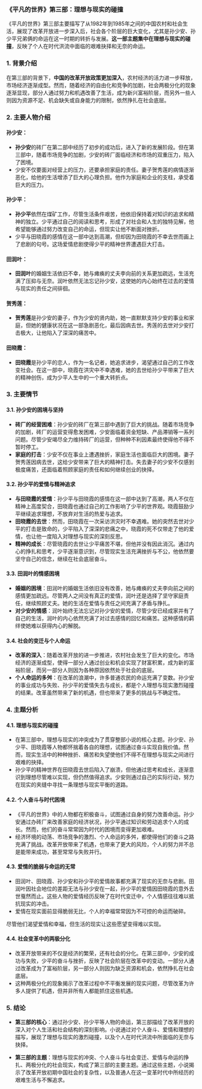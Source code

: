 ### 《平凡的世界》第三部：理想与现实的碰撞

《平凡的世界》第三部主要描写了从1982年到1985年之间的中国农村和社会生活，展现了改革开放进一步深入后，社会各个阶层的巨大变化，尤其是孙少安、孙少平兄弟俩的命运在这一时期的转折与发展。**这一部主题集中在理想与现实的碰撞**，反映了个人在时代洪流中面临的艰难抉择和无奈的命运。

### 1. **背景介绍**

在第三部的背景下，**中国的改革开放政策更加深入**，农村经济的活力进一步释放，市场经济逐渐成型。然而，随着经济的自由化和竞争的加剧，社会两极分化的现象逐渐显现，部分人通过努力和机遇改善了生活，成为新兴富裕阶层，而另外一些人则因为资源不足、机会缺失或自身能力的限制，依然挣扎在社会底层。

### 2. **主要人物介绍**

#### 孙少安：
- **孙少安**的砖厂在第二部中经历了初步的成功后，进入了新的发展阶段。但在第三部中，随着市场竞争的加剧，少安的砖厂面临经济和市场的双重压力，陷入了困境。
- 少安不仅要面对经营上的压力，还要承担家庭的责任。妻子贺秀莲的病情逐渐恶化，给他的生活增添了巨大的心理负担。他作为家庭和企业的支柱，承受着巨大的压力。

#### 孙少平：
- **孙少平**依然在煤矿工作，尽管生活条件艰苦，他依旧保持着对知识的追求和精神的独立。少平通过自己的阅读和思考，形成了对社会和人生的独特见解，他希望能够通过努力改变自己的命运，但现实让他不断面对挫折。
- 少平与田晓霞的感情在这一部中达到高潮，但却因为田晓霞的不幸去世而画上了悲剧的句号。这场爱情悲剧使得少平的精神世界遭遇巨大打击。

#### 田润叶：
- **田润叶**的婚姻生活依旧不幸，她与瘫痪的丈夫李向前的关系更加疏远，生活充满了压抑与无奈。润叶依然无法忘记孙少安，这使她的内心始终在过去的爱情与现实的责任之间徘徊。

#### 贺秀莲：
- **贺秀莲**是孙少安的妻子，作为少安的贤内助，她一直默默支持少安的事业和家庭，但她的健康状况在这一部急剧恶化，最后因病去世。秀莲的去世对少安打击极大，让他陷入了深深的痛苦中。

#### 田晓霞：
- **田晓霞**是孙少平的恋人，作为一名记者，她追求进步，渴望通过自己的工作改变社会。在这一部中，晓霞在洪灾中不幸遇难，她的去世给孙少平带来了巨大的精神创伤，成为少平人生中的一个重大转折点。

### 3. **主要情节**

#### 3.1. **孙少安的困境与坚持**
   - **砖厂的经营困难**：孙少安的砖厂在第三部中遇到了巨大的挑战。随着市场竞争的加剧，砖厂的运营变得愈发困难，少安面临着资金短缺、产品滞销等一系列问题。尽管少安竭尽全力维持砖厂的运营，但种种不利因素最终使得他不得不暂时停工。
   - **家庭的打击**：少安不仅在事业上遭遇挫折，家庭生活也面临巨大的困境。妻子贺秀莲因病去世，这给少安带来了巨大的精神打击。失去妻子的少安不仅感到极度痛苦，还面临着照顾家庭的责任和如何继续创业的抉择。

#### 3.2. **孙少平的爱情与精神追求**
   - **与田晓霞的爱情**：孙少平与田晓霞的感情在这一部中达到了高潮，两人不仅在精神上高度契合，田晓霞也通过自己的工作影响了少平的世界观。晓霞鼓励少平继续追求理想，不放弃对生活的热爱与追求。
   - **田晓霞的去世**：然而，田晓霞在一次采访洪灾时不幸遇难。她的突然去世对少平的打击是致命的，少平陷入了深深的悲痛之中，晓霞的死不仅带走了他的爱情，也让他一度陷入对理想与现实的深刻反思。
   - **精神的成长**：尽管晓霞的去世让少平痛苦不堪，但他并没有因此消沉。通过内心的挣扎和思考，少平逐渐意识到，尽管现实生活充满挫折与不公，他依然要坚守自己的信念，继续在社会底层奋斗。

#### 3.3. **田润叶的情感困境**
   - **婚姻的困境**：田润叶的婚姻生活依旧没有改善，她与瘫痪的丈夫李向前之间的感情更加疏远。尽管两人之间没有真正的爱情，润叶还是选择了坚守家庭责任，继续照顾丈夫。她的生活在爱情与责任之间充满了矛盾与挣扎。
   - **对少安的情感**：润叶始终无法忘记对孙少安的爱情，尽管少安已经成家并有了自己的生活，润叶的内心依然充满了对过去感情的回忆和痛苦。这种感情的羁绊使她难以获得内心的解脱。

#### 3.4. **社会的变迁与个人命运**
   - **改革的深入**：随着改革开放的进一步推进，农村社会发生了巨大的变化。市场经济的逐渐成型，使得一部分人通过创业和机会实现了财富积累，成为新的富裕阶层，而另一部分人则因为各种原因依然处于社会的底层。
   - **个人命运的多舛**：在改革的浪潮中，许多普通农民的命运充满了变数。孙少安的事业成功与失败、孙少平的爱情失去与成长，都是个人理想与现实激烈碰撞的结果。改革虽然带来了新的机遇，但也带来了更多的挑战与不确定性。

### 4. **主题分析**

#### 4.1. **理想与现实的碰撞**
   - 在第三部中，理想与现实的冲突成为了贯穿整部小说的核心主题。孙少安、孙少平、田晓霞等人物都怀揣着各自的理想，试图通过奋斗实现自我价值。然而，现实生活中的种种挫折、痛苦和失望使他们不得不在理想与现实之间进行艰难的抉择。
   - 孙少平的精神世界在田晓霞去世后陷入了崩溃，但他通过思考和成长，逐渐意识到理想尽管难以实现，但仍然值得追求。少安则通过自己的实际行动，努力在现实的夹缝中寻找一条理想与现实平衡的道路。

#### 4.2. **个人奋斗与时代困境**
   - 《平凡的世界》中的人物都在积极奋斗，试图通过自身的努力改善命运。孙少安通过办砖厂来改善家庭的经济状况，孙少平通过知识和劳动追求个人的成长。然而，他们的奋斗常常因为时代的困境而变得更加艰难。
   - 经济环境的动荡、市场竞争的激烈、个人命运的多舛，都使得他们的奋斗之路充满了挑战。改革开放带来了机遇，也带来了更大的风险，个人的努力并不总是能带来成功，甚至常常与失败并行。

#### 4.3. **爱情的脆弱与命运的无常**
   - 田润叶、田晓霞、孙少安和孙少平的爱情故事都充满了现实的无奈与悲剧。田润叶因社会地位的差距无法与孙少安在一起，孙少平的爱情因田晓霞的意外去世戛然而止。这些人物的爱情经历反映了在时代变迁中，个人情感往往难以抵抗现实的冲击。
   - 爱情在现实面前显得脆弱无比，个人的幸福常常因为不可控的命运而破碎。

尽管他们渴望爱情和幸福，但生活的现实让这些愿望变得难以实现。

#### 4.4. **社会变革中的两极分化**
   - 改革开放带来的不仅是经济的繁荣，还有社会的分化。在第三部中，少安的成功与失败，少平的奋斗与挫折，反映了社会阶层在改革中的变动。一部分人通过改革成为了富裕阶层，另一部分人则因为缺乏资源和机会，依然挣扎在社会底层。
   - 这种两极分化的现象揭示了改革过程中不平衡发展的现实问题，尽管改革为许多人提供了机遇，但并非所有人都能抓住这些机遇。

### 5. **结论**

- **第三部的核心**：通过孙少安、孙少平等人物的命运，第三部描绘了改革开放的深入对个人生活和社会结构的深刻影响。小说通过对个人奋斗、爱情和理想的描写，展现了理想与现实的激烈碰撞，以及个人在时代洪流中所面临的无奈与抉择。
  
- **第三部的主题**：理想与现实的冲突、个人奋斗与社会变迁、爱情与命运的挣扎、两极分化的社会现实，构成了第三部的主要主题。通过这些主题，小说揭示了改革开放初期中国社会的复杂性，以及普通人在这一变革时代中所经历的艰难生活与不懈追求。